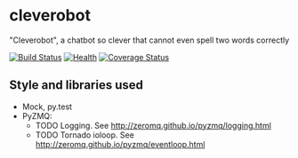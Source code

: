 # cleverobot
"Cleverobot", a chatbot so clever that cannot even spell two words correctly

[![Build Status](https://travis-ci.org/oplatek/cleverobot.svg?branch=master)](https://travis-ci.org/oplatek/cleverobot) 
[![Health](https://landscape.io/github/oplatek/cleverobot/master/landscape.png)](https://landscape.io/github/oplatek/cleverobot/master)
[![Coverage Status](https://coveralls.io/repos/oplatek/cleverobot/badge.svg)](https://coveralls.io/r/oplatek/cleverobot)

## Style and libraries used
* Mock, py.test
* PyZMQ:
    * TODO Logging. See http://zeromq.github.io/pyzmq/logging.html
    * TODO Tornado ioloop. See http://zeromq.github.io/pyzmq/eventloop.html

